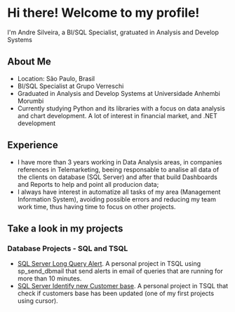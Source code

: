 # Hi there! Welcome to my profile! 

I'm Andre Silveira, a BI/SQL Specialist, gratuated in Analysis and Develop Systems

## About Me 
- Location: São Paulo, Brasil
- BI/SQL Specialist at Grupo Verreschi
- Graduated in Analysis and Develop Systems at Universidade Anhembi Morumbi
- Currently studying Python and its libraries with a focus on data analysis and chart development. A lot of interest in financial market, and .NET development

## Experience 
* I have more than 3 years working in Data Analysis areas, in companies references in Telemarketing, beeing responsable to analise all data of the clients on database (SQL Server) and after that build Dashboards and Reports to help and point all producion data;
* I always have interest in automatize all tasks of my area (Management Information System), avoiding possible errors and reducing my team work time, thus having time to focus on other projects.

## Take a look in my projects
### Database Projects - SQL and TSQL
* [SQL Server Long Query Alert](https://github.com/SilveiraAndre/sql-long-query-alert). A personal project in TSQL using sp_send_dbmail that send alerts in email of queries that are running for more than 10 minutes.
* [SQL Server Identify new Customer base](https://github.com/SilveiraAndre/identify-new-customer-base). A personal project in TSQL that check if customers base has been updated (one of my first projects using cursor).

